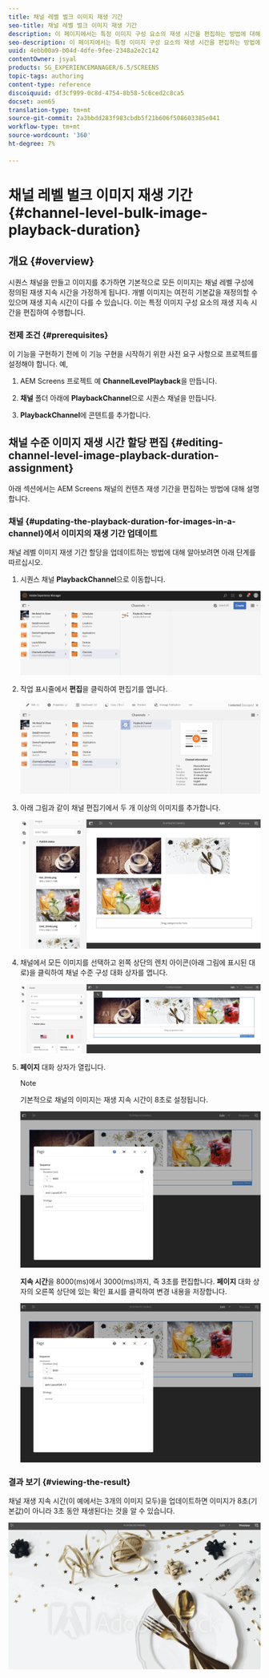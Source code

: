 ```yaml
---
title: 채널 레벨 벌크 이미지 재생 기간
seo-title: 채널 레벨 벌크 이미지 재생 기간
description: 이 페이지에서는 특정 이미지 구성 요소의 재생 시간을 편집하는 방법에 대해 설명합니다.
seo-description: 이 페이지에서는 특정 이미지 구성 요소의 재생 시간을 편집하는 방법에 대해 설명합니다.
uuid: 4ebb00a9-b04d-4dfe-9fee-2348a2e2c142
contentOwner: jsyal
products: SG_EXPERIENCEMANAGER/6.5/SCREENS
topic-tags: authoring
content-type: reference
discoiquuid: df3cf999-0c8d-4754-8b58-5c6ced2c8ca5
docset: aem65
translation-type: tm+mt
source-git-commit: 2a3bbdd283f983cbdb5f21b606f508603385e041
workflow-type: tm+mt
source-wordcount: '360'
ht-degree: 7%

---
```



# 채널 레벨 벌크 이미지 재생 기간 {#channel-level-bulk-image-playback-duration}

## 개요 {#overview}

시퀀스 채널을 만들고 이미지를 추가하면 기본적으로 모든 이미지는 채널 레벨 구성에 정의된 재생 지속 시간을 가정하게 됩니다. 개별 이미지는 여전히 기본값을 재정의할 수 있으며 재생 지속 시간이 다를 수 있습니다. 이는 특정 이미지 구성 요소의 재생 지속 시간을 편집하여 수행합니다.

### 전제 조건 {#prerequisites}

이 기능을 구현하기 전에 이 기능 구현을 시작하기 위한 사전 요구 사항으로 프로젝트를 설정해야 합니다. 예,

1. AEM Screens 프로젝트 예 **ChannelLevelPlayback**&#x200B;을 만듭니다.

1. **채널** 폴더 아래에 **PlaybackChannel**&#x200B;으로 시퀀스 채널을 만듭니다.

1. **PlaybackChannel**&#x200B;에 콘텐트를 추가합니다.

## 채널 수준 이미지 재생 시간 할당 편집 {#editing-channel-level-image-playback-duration-assignment}

아래 섹션에서는 AEM Screens 채널의 컨텐츠 재생 기간을 편집하는 방법에 대해 설명합니다.

### 채널 {#updating-the-playback-duration-for-images-in-a-channel}에서 이미지의 재생 기간 업데이트

채널 레벨 이미지 재생 기간 할당을 업데이트하는 방법에 대해 알아보려면 아래 단계를 따르십시오.

1. 시퀀스 채널 **PlaybackChannel**&#x200B;으로 이동합니다.

   ![screen_shot_2019-06-24at62818pm](assets/screen_shot_2019-06-24at62818pm.png)

1. 작업 표시줄에서 **편집**&#x200B;을 클릭하여 편집기를 엽니다.

   ![screen_shot_2019-06-24at70141pm](assets/screen_shot_2019-06-24at70141pm.png)

1. 아래 그림과 같이 채널 편집기에서 두 개 이상의 이미지를 추가합니다.

   ![screen_shot_2019-06-24at90534pm](assets/screen_shot_2019-06-24at90534pm.png)

1. 채널에서 모든 이미지를 선택하고 왼쪽 상단의 렌치 아이콘(아래 그림에 표시된 대로)을 클릭하여 채널 수준 구성 대화 상자를 엽니다.

   ![screen_shot_2019-06-25at95945am](assets/screen_shot_2019-06-25at95945am.png)

1. **페이지** 대화 상자가 열립니다.

   >[!NOTE]
   >기본적으로 채널의 이미지는 재생 지속 시간이 8초로 설정됩니다.

   ![screen_shot_2019-06-25at100343am](assets/screen_shot_2019-06-25at100343am.png)

   **지속 시간**&#x200B;을 8000(ms)에서 3000(ms)까지, 즉 3초를 편집합니다. **페이지** 대화 상자의 오른쪽 상단에 있는 확인 표시를 클릭하여 변경 내용을 저장합니다.

   ![screen_shot_2019-06-25at101527am](assets/screen_shot_2019-06-25at101527am.png)

### 결과 보기 {#viewing-the-result}

채널 재생 지속 시간(이 예에서는 3개의 이미지 모두)을 업데이트하면 이미지가 8초(기본값)이 아니라 3초 동안 재생된다는 것을 알 수 있습니다.

![channel_preview](assets/channel_preview.gif)

